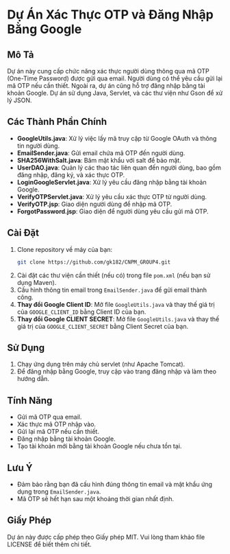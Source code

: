 # Dự Án Xác Thực OTP và Đăng Nhập Bằng Google

## Mô Tả
Dự án này cung cấp chức năng xác thực người dùng thông qua mã OTP (One-Time Password) được gửi qua email. Người dùng có thể yêu cầu gửi lại mã OTP nếu cần thiết. Ngoài ra, dự án cũng hỗ trợ đăng nhập bằng tài khoản Google. Dự án sử dụng Java, Servlet, và các thư viện như Gson để xử lý JSON.

## Các Thành Phần Chính
- **GoogleUtils.java**: Xử lý việc lấy mã truy cập từ Google OAuth và thông tin người dùng.
- **EmailSender.java**: Gửi email chứa mã OTP đến người dùng.
- **SHA256WithSalt.java**: Băm mật khẩu với salt để bảo mật.
- **UserDAO.java**: Quản lý các thao tác liên quan đến người dùng, bao gồm đăng nhập, đăng ký, và xác thực OTP.
- **LoginGoogleServlet.java**: Xử lý yêu cầu đăng nhập bằng tài khoản Google.
- **VerifyOTPServlet.java**: Xử lý yêu cầu xác thực OTP từ người dùng.
- **VerifyOTP.jsp**: Giao diện người dùng để nhập mã OTP.
- **ForgotPassword.jsp**: Giao diện để người dùng yêu cầu gửi mã OTP.

## Cài Đặt
1. Clone repository về máy của bạn:
   ```bash
   git clone https://github.com/gk182/CNPM_GROUP4.git
   ```
2. Cài đặt các thư viện cần thiết (nếu có) trong file `pom.xml` (nếu bạn sử dụng Maven).
3. Cấu hình thông tin email trong `EmailSender.java` để gửi email thành công.
4. **Thay đổi Google Client ID**: Mở file `GoogleUtils.java` và thay thế giá trị của `GOOGLE_CLIENT_ID` bằng Client ID của bạn.
5. **Thay đổi Google CLIENT SECRET**: Mở file `GoogleUtils.java` và thay thế giá trị của `GOOGLE_CLIENT_SECRET` bằng Client Secret của bạn.
   
## Sử Dụng
1. Chạy ứng dụng trên máy chủ servlet (như Apache Tomcat).
2. Để đăng nhập bằng Google, truy cập vào trang đăng nhập và làm theo hướng dẫn.

## Tính Năng
- Gửi mã OTP qua email.
- Xác thực mã OTP nhập vào.
- Gửi lại mã OTP nếu cần thiết.
- Đăng nhập bằng tài khoản Google.
- Tạo tài khoản mới bằng tài khoản Google nếu chưa tồn tại.

## Lưu Ý
- Đảm bảo rằng bạn đã cấu hình đúng thông tin email và mật khẩu ứng dụng trong `EmailSender.java`.
- Mã OTP sẽ hết hạn sau một khoảng thời gian nhất định.

## Giấy Phép
Dự án này được cấp phép theo Giấy phép MIT. Vui lòng tham khảo file LICENSE để biết thêm chi tiết.
